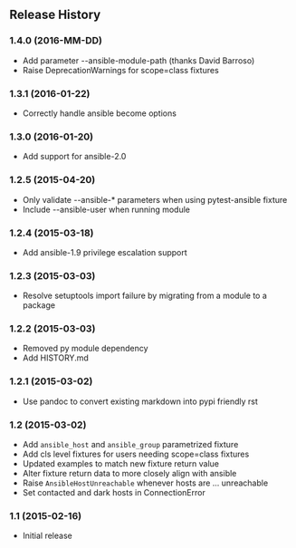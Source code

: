 ## Release History

### 1.4.0 (2016-MM-DD)

* Add parameter --ansible-module-path (thanks David Barroso)
* Raise DeprecationWarnings for scope=class fixtures

### 1.3.1 (2016-01-22)

* Correctly handle ansible become options

### 1.3.0 (2016-01-20)

* Add support for ansible-2.0

### 1.2.5 (2015-04-20)

* Only validate --ansible-* parameters when using pytest-ansible fixture
* Include --ansible-user when running module

### 1.2.4 (2015-03-18)

* Add ansible-1.9 privilege escalation support

### 1.2.3 (2015-03-03)

* Resolve setuptools import failure by migrating from a module to a package

### 1.2.2 (2015-03-03)

* Removed py module dependency
* Add HISTORY.md

### 1.2.1 (2015-03-02)

* Use pandoc to convert existing markdown into pypi friendly rst

### 1.2 (2015-03-02)

* Add `ansible_host` and `ansible_group` parametrized fixture
* Add cls level fixtures for users needing scope=class fixtures
* Updated examples to match new fixture return value
* Alter fixture return data to more closely align with ansible
* Raise `AnsibleHostUnreachable` whenever hosts are ... unreachable
* Set contacted and dark hosts in ConnectionError

### 1.1 (2015-02-16)

* Initial release

